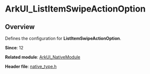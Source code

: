 # ArkUI_ListItemSwipeActionOption

<!--Kit: ArkUI-->
<!--Subsystem: ArkUI-->
<!--Owner: @yylong-->
<!--Designer: @yylong-->
<!--Tester: @liuzhenshuo-->
<!--Adviser: @HelloCrease-->

## Overview

Defines the configuration for **ListItemSwipeActionOption**.

**Since**: 12

**Related module**: [ArkUI_NativeModule](capi-arkui-nativemodule.md)

**Header file**: [native_type.h](capi-native-type-h.md)
